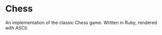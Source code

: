 Chess
=========

An implementation of the classic Chess game. Written in Ruby, rendered with ASCII.
